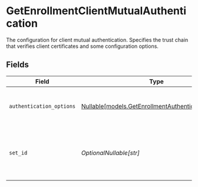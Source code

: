 # GetEnrollmentClientMutualAuthentication

The configuration for client mutual authentication. Specifies the trust chain that verifies client certificates and some configuration options.


## Fields

| Field                                                                                                                                          | Type                                                                                                                                           | Required                                                                                                                                       | Description                                                                                                                                    |
| ---------------------------------------------------------------------------------------------------------------------------------------------- | ---------------------------------------------------------------------------------------------------------------------------------------------- | ---------------------------------------------------------------------------------------------------------------------------------------------- | ---------------------------------------------------------------------------------------------------------------------------------------------- |
| `authentication_options`                                                                                                                       | [Nullable[models.GetEnrollmentAuthenticationOptions]](../models/getenrollmentauthenticationoptions.md)                                         | :heavy_check_mark:                                                                                                                             | Contains the configuration options for the selected trust chain.                                                                               |
| `set_id`                                                                                                                                       | *OptionalNullable[str]*                                                                                                                        | :heavy_minus_sign:                                                                                                                             | The identifier of the set of trust chains, created in the [Mutual TLS Edge Truststore](https://techdocs.akamai.com/mtls-edge-truststore/docs). |